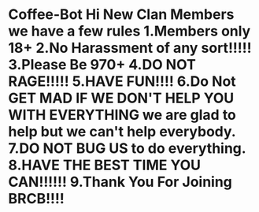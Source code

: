 # Coffee-Bot Hi New Clan Members we have a few rules                                                                1.Members only 18+                                                                                                                         2.No Harassment of any sort!!!!!                                                                                                           3.Please Be 970+                                                                                                                           4.DO NOT RAGE!!!!!                                                                                                                         5.HAVE FUN!!!!                                                                                                                             6.Do Not GET MAD IF WE DON'T HELP YOU WITH EVERYTHING we are glad to                                                                          help but we can't help everybody.                                                                                                        7.DO NOT BUG US to do everything.                                                                                                          8.HAVE THE BEST TIME YOU CAN!!!!!!                                                                                                          9.Thank You For Joining BRCB!!!!
